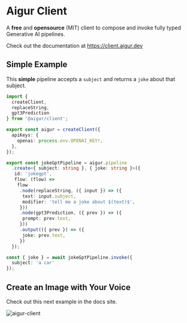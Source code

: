 # Aigur Client

A **free** and **opensource** (MIT) client to compose and invoke fully typed Generative AI pipelines.

Check out the documentation at https://client.aigur.dev

## Simple Example

This **simple** pipeline accepts a `subject` and returns a `joke` about that subject.

```ts
import {
  createClient,
  replaceString,
  gpt3Prediction
} from '@aigur/client';

export const aigur = createClient({
  apiKeys: {
    openai: process.env.OPENAI_KEY!,
  },
});

export const jokeGptPipeline = aigur.pipeline
  .create<{ subject: string }, { joke: string }>({
   id: 'jokegpt',
   flow: (flow) =>
    flow
     .node(replaceString, ({ input }) => ({
      text: input.subject,
      modifier: 'tell me a joke about $(text)$',
     }))
     .node(gpt3Prediction, ({ prev }) => ({
      prompt: prev.text,
     }))
     .output(({ prev }) => ({
      joke: prev.text,
     })
  });

const { joke } = await jokeGptPipeline.invoke({
  subject: 'a car'
});
```

## Create an Image with Your Voice

Check out this next example in the docs site.

![aigur-client](https://user-images.githubusercontent.com/1783303/220385376-a3ca0e0c-b176-4a6c-8c4f-7d215d02c532.gif)
